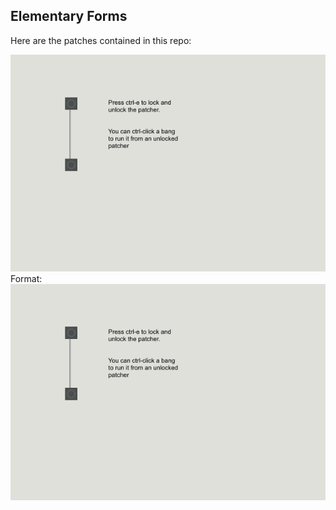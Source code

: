 ## Elementary Forms

Here are the patches contained in this repo:

![Patch 1](./01_bang.png)
Format: ![Patch 1 - bang](./01_bang.png)